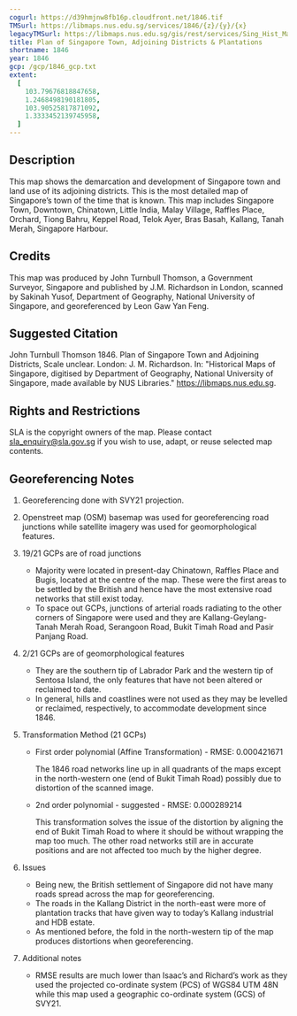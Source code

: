 ```yaml
---
cogurl: https://d39hmjnw8fb16p.cloudfront.net/1846.tif
TMSurl: https://libmaps.nus.edu.sg/services/1846/{z}/{y}/{x}
legacyTMSurl: https://libmaps.nus.edu.sg/gis/rest/services/Sing_Hist_Maps/1846/MapServer/tile/{z}/{y}/{x}
title: Plan of Singapore Town, Adjoining Districts & Plantations
shortname: 1846
year: 1846
gcp: /gcp/1846_gcp.txt
extent:
  [
    103.79676818847658,
    1.2468498190181805,
    103.90525817871092,
    1.3333452139745958,
  ]
---
```


## Description

This map shows the demarcation and development of Singapore town and land use of its adjoining districts. This is the most detailed map of Singapore’s town of the time that is known. This map includes Singapore Town, Downtown, Chinatown, Little India, Malay Village, Raffles Place, Orchard, Tiong Bahru, Keppel Road, Telok Ayer, Bras Basah, Kallang, Tanah Merah, Singapore Harbour.

## Credits

This map was produced by John Turnbull Thomson, a Government Surveyor, Singapore and published by J.M. Richardson in London, scanned by Sakinah Yusof, Department of Geography, National University of Singapore, and georeferenced by Leon Gaw Yan Feng.

## Suggested Citation

John Turnbull Thomson 1846. Plan of Singapore Town and Adjoining Districts, Scale unclear. London: J. M. Richardson. In: "Historical Maps of Singapore, digitised by Department of Geography, National University of Singapore, made available by NUS Libraries." https://libmaps.nus.edu.sg.

## Rights and Restrictions

SLA is the copyright owners of the map. Please contact sla_enquiry@sla.gov.sg if you wish to use, adapt, or reuse selected map contents.

## Georeferencing Notes

1. Georeferencing done with SVY21 projection.

2. Openstreet map (OSM) basemap was used for georeferencing road junctions while satellite imagery was used for geomorphological features.

3. 19/21 GCPs are of road junctions

   - Majority were located in present-day Chinatown, Raffles Place and Bugis, located at the centre of the map. These were the first areas to be settled by the British and hence have the most extensive road networks that still exist today.
   - To space out GCPs, junctions of arterial roads radiating to the other corners of Singapore were used and they are Kallang-Geylang-Tanah Merah Road, Serangoon Road, Bukit Timah Road and Pasir Panjang Road.

4. 2/21 GCPs are of geomorphological features

   - They are the southern tip of Labrador Park and the western tip of Sentosa Island, the only features that have not been altered or reclaimed to date.
   - In general, hills and coastlines were not used as they may be levelled or reclaimed, respectively, to accommodate development since 1846.

5. Transformation Method (21 GCPs)

   - First order polynomial (Affine Transformation) - RMSE: 0.000421671

     The 1846 road networks line up in all quadrants of the maps except in the north-western one (end of Bukit Timah Road) possibly due to distortion of the scanned image.

   - 2nd order polynomial - suggested - RMSE: 0.000289214

     This transformation solves the issue of the distortion by aligning the end of Bukit Timah Road to where it should be without wrapping the map too much. The other road networks still are in accurate positions and are not affected too much by the higher degree.

6. Issues

   - Being new, the British settlement of Singapore did not have many roads spread across the map for georeferencing.
   - The roads in the Kallang District in the north-east were more of plantation tracks that have given way to today’s Kallang industrial and HDB estate.
   - As mentioned before, the fold in the north-western tip of the map produces distortions when georeferencing.

7. Additional notes

   - RMSE results are much lower than Isaac’s and Richard’s work as they used the projected co-ordinate system (PCS) of WGS84 UTM 48N while this map used a geographic co-ordinate system (GCS) of SVY21.
